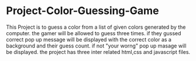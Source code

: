 # Project-Color-Guessing-Game

This Project is to guess a color from a list of given colors generated by the computer.
the gamer will be allowed to guess three times. 
if they gussed correct pop up message will be displayed with the correct color as a background and their guess count.
if not "your worng" pop up masage will be displayed.
the project has three inter related html,css and javascript files. 
